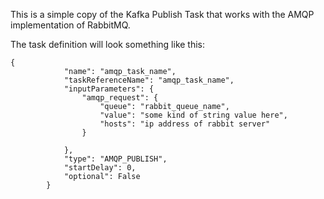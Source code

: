 This is a simple copy of the Kafka Publish Task that works with the AMQP implementation of RabbitMQ.

The task definition will look something like this:


``` 
{
            "name": "amqp_task_name",
            "taskReferenceName": "amqp_task_name",
            "inputParameters": {
                "amqp_request": {
                    "queue": "rabbit_queue_name",
                    "value": "some kind of string value here",
                    "hosts": "ip address of rabbit server"
                }

            },
            "type": "AMQP_PUBLISH",
            "startDelay": 0,
            "optional": False
        }
 ```

